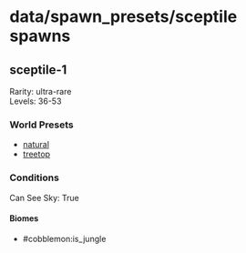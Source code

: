 # data/spawn_presets/sceptile spawns  
  
## sceptile-1  
Rarity: ultra-rare  
Levels: 36-53  
  
### World Presets  
* [natural](/data/world_presets/natural.md)  
* [treetop](/data/world_presets/treetop.md)  
  
### Conditions  
Can See Sky: True  
  
#### Biomes  
  * #cobblemon:is_jungle
  
